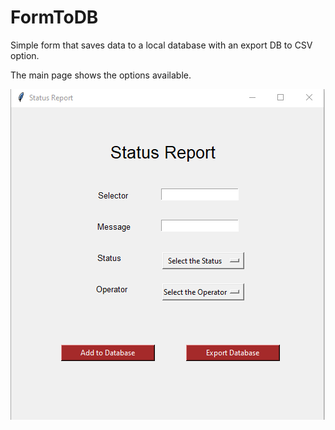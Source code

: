 # FormToDB
Simple form that saves data to a local database with an export DB to CSV option.

The main page shows the options available.

![Main Page](images/main_page.png?raw=true)
